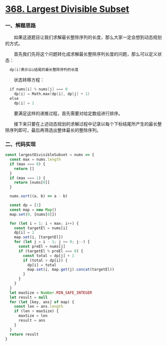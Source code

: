# [368. Largest Divisible Subset](https://leetcode.com/problems/largest-divisible-subset/)

### 一、解题思路

  &emsp;&emsp;如果这道题目让我们求解最长整除序列的长度，那么大家一定会想到动态规划的方式。

  &emsp;&emsp;首先我们先将这个问题转化成求解最长整除序列长度的问题，那么可以定义状态：

```s
  dp[i]表示以i结尾的最长整除序列的长度
```

  &emsp;&emsp;状态转移方程：

```s
  if nums[i] % nums[j] === 0
    dp[i] = Math.max(dp[i], dp[j] + 1)
  else
    dp[i] = 1
```

  &emsp;&emsp;要满足这样的递推过程，首先需要对给定数组进行排序。

  &emsp;&emsp;接下来只要在上述动态规划的求解过程中记录以每个下标结尾所产生的最长整除序列即可，最后再筛选出整体最长的整除序列。

### 二、代码实现

```JavaScript
const largestDivisibleSubset = nums => {
  const max = nums.length
  if (max === 0) {
    return []
  }
  if (max === 1) {
    return [nums[0]]
  }

  nums.sort((a, b) => a - b)

  const dp = [1]
  const map = new Map()
  map.set(0, [nums[0]])

  for (let i = 1; i < max; i++) {
    const targetEl = nums[i]
    dp[i] = 1
    map.set(i, [targetEl])
    for (let j = i - 1; j >= 0; j--) {
      const preEl = nums[j]
      if (targetEl % preEl === 0) {
        const total = dp[j] + 1
        if (total > dp[i]) {
          dp[i] = total
          map.set(i, map.get(j).concat(targetEl))
        }
      }
    }
  }
  let maxSize = Number.MIN_SAFE_INTEGER
  let result = null
  for (let [key, ans] of map) {
    const len = ans.length
    if (len > maxSize) {
      maxSize = len
      result = ans
    }
  }
  return result
}
```